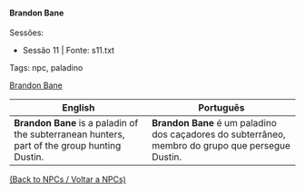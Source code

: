 
#### Brandon Bane

Sessões:  
- Sessão 11 | Fonte: s11.txt

Tags: npc, paladino

[Brandon Bane](brandon_bane.png)

| English | Português |
|---------|-----------|
| **Brandon Bane** is a paladin of the subterranean hunters, part of the group hunting Dustin. | **Brandon Bane** é um paladino dos caçadores do subterrâneo, membro do grupo que persegue Dustin. |

[(Back to NPCs / Voltar a NPCs)](npcs_list.md)



















